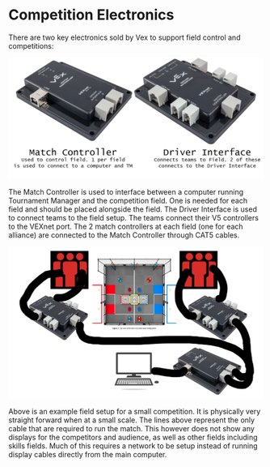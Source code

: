 # Competition Electronics

There are two key electronics sold by Vex to support field control and competitions:

![](<../../../.gitbook/assets/Field Electronics Cropped.png>)

The Match Controller is used to interface between a computer running Tournament Manager and the competition field. One is needed for each field and should be placed alongside the field. The Driver Interface is used to connect teams to the field setup. The teams connect their V5 controllers to the VEXnet port. The 2 match controllers at each field (one for each alliance) are connected to the Match Controller through CAT5 cables.&#x20;

![Example field setup](<../../../.gitbook/assets/Example Field Electronics setup.png>)

Above is an example field setup for a small competition. It is physically very straight forward when at a small scale. The lines above represent the only cable that are required to run the match. This however does not show any displays for the competitors and audience, as well as other fields including skills fields. Much of this requires a network to be setup instead of running display cables directly from the main computer.

